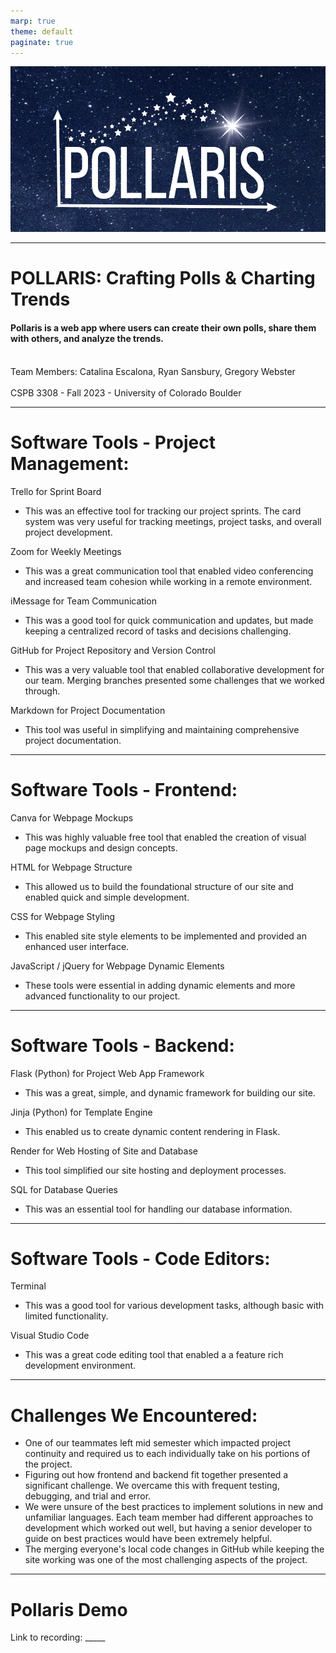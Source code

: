 ```yaml
---
marp: true
theme: default
paginate: true
---
```


![pollaris logo](flask_app/static/images/pollaris-logo.png)

---

 # POLLARIS: Crafting Polls & Charting Trends

#### Pollaris is a web app where users can create their own polls, share them with others, and analyze the trends.
<br>
Team Members: Catalina Escalona, Ryan Sansbury, Gregory Webster
<br>
<br>
CSPB 3308 - Fall 2023 - University of Colorado Boulder

 ---
 
# Software Tools - Project Management:
Trello for Sprint Board
* This was an effective tool for tracking our project sprints. The card system was very useful for tracking meetings, project tasks, and overall project development.
  
Zoom for Weekly Meetings
* This was a great communication tool that enabled video conferencing and increased team cohesion while working in a remote environment.

iMessage for Team Communication
* This was a good tool for quick communication and updates, but made keeping a centralized record of tasks and decisions challenging. 

GitHub for Project Repository and Version Control
* This was a very valuable tool that enabled collaborative development for our team. Merging branches presented some challenges that we worked through.

Markdown for Project Documentation
* This tool was useful in simplifying and maintaining comprehensive project documentation. 

---

# Software Tools - Frontend:
Canva for Webpage Mockups
* This was highly valuable free tool that enabled the creation of visual page mockups and design concepts.

HTML for Webpage Structure
* This allowed us to build the foundational structure of our site and enabled quick and simple development.

CSS for Webpage Styling
* This enabled site style elements to be implemented and provided an enhanced user interface.

JavaScript / jQuery for Webpage Dynamic Elements
* These tools were essential in adding dynamic elements and more advanced functionality to our project.

---

# Software Tools - Backend:
Flask (Python) for Project Web App Framework
* This was a great, simple, and dynamic framework for building our site.

Jinja (Python) for Template Engine
* This enabled us to create dynamic content rendering in Flask.

Render for Web Hosting of Site and Database
* This tool simplified our site hosting and deployment processes.

SQL for Database Queries
* This was an essential tool for handling our database information.

---

# Software Tools - Code Editors:
Terminal
* This was a good tool for various development tasks, although basic with limited functionality.

Visual Studio Code
* This was a great code editing tool that enabled a a feature rich development environment.

---

# Challenges We Encountered:
* One of our teammates left mid semester which impacted project continuity and required us to each individually take on his portions of the project.
* Figuring out how frontend and backend fit together presented a significant challenge. We overcame this with frequent testing, debugging, and trial and error.
* We were unsure of the best practices to implement solutions in new and unfamiliar languages. Each team member had different approaches to development which worked out well, but having a senior developer to guide on best practices would have been extremely helpful. 
* The merging everyone's local code changes in GitHub while keeping the site working was one of the most challenging aspects of the project. 

---

# Pollaris Demo

Link to recording: _____
